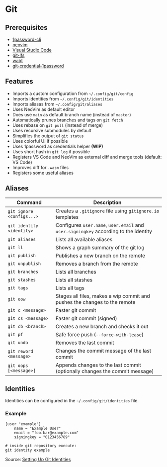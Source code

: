# Git

## Prerequisites

- [1password-cli](https://1password.com/downloads/command-line)
- [neovim](https://neovim.io)
- [Visual Studio Code](https://code.visualstudio.com)
- [git-lfs](https://git-lfs.github.com)
- [wabt](https://github.com/WebAssembly/wabt)
- [git-credential-1password](https://github.com/develerik/git-credential-1password)

## Features

- Imports a custom configuration from `~/.config/git/config`
- Imports identities from `~/.config/git/identities`
- Imports aliasas from `~/.config/git/aliases`
- Uses NeoVim as default editor
- Does use `main` as default branch name (instead of `master`)
- Automatically prunes branches and tags on `git fetch`
- Uses rebase on `git pull` (instead of merge)
- Uses recursive submodules by default
- Simplifies the output of `git status`
- Uses colorful UI if possible
- Uses 1password as credentials helper **(WIP)**
- Uses short hash in `git log` if possible
- Registers VS Code and NeoVim as external diff and merge tools (default: VS Code)
- Improves diff for `.wasm` files
- Registers some useful aliases

## Aliases

| Command                   | Description                                                                          |
|---------------------------|--------------------------------------------------------------------------------------|
| `git ignore <configs...>` | Creates a `.gitignore` file using `gitignore.io` templates                           |
| `git identity <identity>` | Configures `user.name`, `user.email` and `user.signingkey` according to the identity |
| `git aliases`             | Lists all available aliases                                                          |
| `git ll`                  | Shows a graph summary of the git log                                                 |
| `git publish`             | Publishes a new branch on the remote                                                 |
| `git unpublish`           | Removes a branch from the remote                                                     |
| `git branches`            | Lists all branches                                                                   |
| `git stashes`             | Lists all stashes                                                                    |
| `git tags`                | Lists all tags                                                                       |
| `git eow`                 | Stages all files, makes a wip commit and pushes the changes to the remote            |
| `git c <message>`         | Faster git commit                                                                    |
| `git cs <message>`        | Faster git commit (signed)                                                           |
| `git cb <branch>`         | Creates a new branch and checks it out                                               |
| `git pf`                  | Safe force push (`--force-with-lease`)                                               |
| `git undo`                | Removes the last commit                                                              |
| `git reword <message>`    | Changes the commit message of the last commit                                        |
| `git oops [<message>]`    | Appends changes to the last commit (optionally changes the commit message)           |

## Identities

Identities can be configured in the `~/.config/git/identities` file.

### Example

```plain
[user "example"]
	name = "Example User"
	email = "foo.bar@example.com"
	signingkey = "0123456789"
```

```shell
# inside git repository execute:
git identity example
```

Source: [Setting Up Git Identities](https://micah.soy/posts/setting-up-git-identities/)
